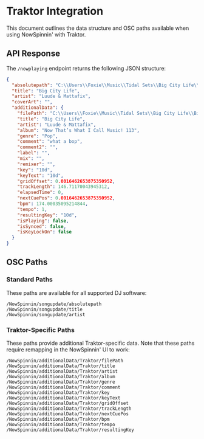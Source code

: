 # Traktor Integration

This document outlines the data structure and OSC paths available when using NowSpinnin' with Traktor.

## API Response

The `/nowplaying` endpoint returns the following JSON structure:

```json
{
  "absolutepath": "C:\\Users\\Foxie\\Music\\Tidal Sets\\Big City Life\\Big City Life - Luude & Mattafix.flac",
  "title": "Big City Life",
  "artist": "Luude & Mattafix",
  "coverArt": "",
  "additionalData": {
    "filePath": "C:\\Users\\Foxie\\Music\\Tidal Sets\\Big City Life\\Big City Life - Luude & Mattafix.flac",
    "title": "Big City Life",
    "artist": "Luude & Mattafix",
    "album": "Now That’s What I Call Music! 113",
    "genre": "Pop",
    "comment": "what a bop",
    "comment2": "",
    "label": "",
    "mix": "",
    "remixer": "",
    "key": "10d",
    "keyText": "10d",
    "gridOffset": 0.0016462653875350952,
    "trackLength": 146.71170043945312,
    "elapsedTime": 0,
    "nextCuePos": 0.0016462653875350952,
    "bpm": 174.00035095214844,
    "tempo": 1,
    "resultingKey": "10d",
    "isPlaying": false,
    "isSynced": false,
    "isKeyLockOn": false
  }
}
```

## OSC Paths

### Standard Paths
These paths are available for all supported DJ software:
```
/NowSpinnin/songupdate/absolutepath
/NowSpinnin/songupdate/title
/NowSpinnin/songupdate/artist
```

### Traktor-Specific Paths
These paths provide additional Traktor-specific data. Note that these paths require remapping in the NowSpinnin' UI to work:
```
/NowSpinnin/additionalData/Traktor/filePath
/NowSpinnin/additionalData/Traktor/title
/NowSpinnin/additionalData/Traktor/artist
/NowSpinnin/additionalData/Traktor/album
/NowSpinnin/additionalData/Traktor/genre
/NowSpinnin/additionalData/Traktor/comment
/NowSpinnin/additionalData/Traktor/key
/NowSpinnin/additionalData/Traktor/keyText
/NowSpinnin/additionalData/Traktor/gridOffset
/NowSpinnin/additionalData/Traktor/trackLength
/NowSpinnin/additionalData/Traktor/nextCuePos
/NowSpinnin/additionalData/Traktor/bpm
/NowSpinnin/additionalData/Traktor/tempo
/NowSpinnin/additionalData/Traktor/resultingKey
```